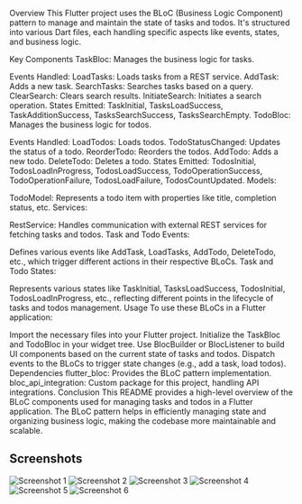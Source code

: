 Overview
This Flutter project uses the BLoC (Business Logic Component) pattern to manage and maintain the state of tasks and todos. It's structured into various Dart files, each handling specific aspects like events, states, and business logic.

Key Components
TaskBloc: Manages the business logic for tasks.

Events Handled:
LoadTasks: Loads tasks from a REST service.
AddTask: Adds a new task.
SearchTasks: Searches tasks based on a query.
ClearSearch: Clears search results.
InitiateSearch: Initiates a search operation.
States Emitted:
TaskInitial, TasksLoadSuccess, TaskAdditionSuccess, TasksSearchSuccess, TasksSearchEmpty.
TodoBloc: Manages the business logic for todos.

Events Handled:
LoadTodos: Loads todos.
TodoStatusChanged: Updates the status of a todo.
ReorderTodo: Reorders the todos.
AddTodo: Adds a new todo.
DeleteTodo: Deletes a todo.
States Emitted:
TodosInitial, TodosLoadInProgress, TodosLoadSuccess, TodoOperationSuccess, TodoOperationFailure, TodosLoadFailure, TodosCountUpdated.
Models:

TodoModel: Represents a todo item with properties like title, completion status, etc.
Services:

RestService: Handles communication with external REST services for fetching tasks and todos.
Task and Todo Events:

Defines various events like AddTask, LoadTasks, AddTodo, DeleteTodo, etc., which trigger different actions in their respective BLoCs.
Task and Todo States:

Represents various states like TaskInitial, TasksLoadSuccess, TodosInitial, TodosLoadInProgress, etc., reflecting different points in the lifecycle of tasks and todos management.
Usage
To use these BLoCs in a Flutter application:

Import the necessary files into your Flutter project.
Initialize the TaskBloc and TodoBloc in your widget tree.
Use BlocBuilder or BlocListener to build UI components based on the current state of tasks and todos.
Dispatch events to the BLoCs to trigger state changes (e.g., add a task, load todos).
Dependencies
flutter_bloc: Provides the BLoC pattern implementation.
bloc_api_integration: Custom package for this project, handling API integrations.
Conclusion
This README provides a high-level overview of the BLoC components used for managing tasks and todos in a Flutter application. The BLoC pattern helps in efficiently managing state and organizing business logic, making the codebase more maintainable and scalable.

## Screenshots

![Screenshot 1](/assets/s1.png)
![Screenshot 2](/assets/s2.png)
![Screenshot 3](/assets/s3.png)
![Screenshot 4](/assets/s4.png)
![Screenshot 5](/assets/s5.png)
![Screenshot 6](/assets/s6.png)
